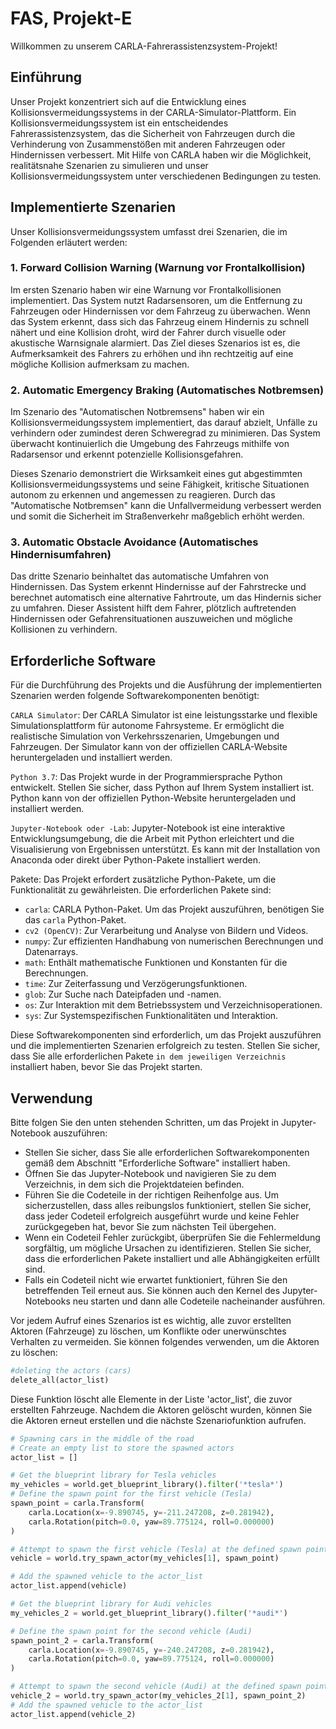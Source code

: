 # FAS, Projekt-E

Willkommen zu unserem CARLA-Fahrerassistenzsystem-Projekt!

## Einführung

Unser Projekt konzentriert sich auf die Entwicklung eines Kollisionsvermeidungssystems in der CARLA-Simulator-Plattform. Ein Kollisionsvermeidungssystem ist ein entscheidendes Fahrerassistenzsystem, das die Sicherheit von Fahrzeugen durch die Verhinderung von Zusammenstößen mit anderen Fahrzeugen oder Hindernissen verbessert. Mit Hilfe von CARLA haben wir die Möglichkeit, realitätsnahe Szenarien zu simulieren und unser Kollisionsvermeidungssystem unter verschiedenen Bedingungen zu testen.

## Implementierte Szenarien 

Unser Kollisionsvermeidungssystem umfasst drei Szenarien, die im Folgenden erläutert werden:

### 1. Forward Collision Warning (Warnung vor Frontalkollision)

Im ersten Szenario haben wir eine Warnung vor Frontalkollisionen implementiert. Das System nutzt Radarsensoren, um die Entfernung zu Fahrzeugen oder Hindernissen vor dem Fahrzeug zu überwachen. Wenn das System erkennt, dass sich das Fahrzeug einem Hindernis zu schnell nähert und eine Kollision droht, wird der Fahrer durch visuelle oder akustische Warnsignale alarmiert. Das Ziel dieses Szenarios ist es, die Aufmerksamkeit des Fahrers zu erhöhen und ihn rechtzeitig auf eine mögliche Kollision aufmerksam zu machen.

### 2. Automatic Emergency Braking (Automatisches Notbremsen)

Im Szenario des "Automatischen Notbremsens" haben wir ein Kollisionsvermeidungssystem implementiert, das darauf abzielt, Unfälle zu verhindern oder zumindest deren Schweregrad zu minimieren. Das System überwacht kontinuierlich die Umgebung des Fahrzeugs mithilfe von Radarsensor und erkennt potenzielle Kollisionsgefahren.

Dieses Szenario demonstriert die Wirksamkeit eines gut abgestimmten Kollisionsvermeidungssystems und seine Fähigkeit, kritische Situationen autonom zu erkennen und angemessen zu reagieren. Durch das "Automatische Notbremsen" kann die Unfallvermeidung verbessert werden und somit die Sicherheit im Straßenverkehr maßgeblich erhöht werden.

### 3. Automatic Obstacle Avoidance (Automatisches Hindernisumfahren)

Das dritte Szenario beinhaltet das automatische Umfahren von Hindernissen. Das System erkennt Hindernisse auf der Fahrstrecke und berechnet automatisch eine alternative Fahrtroute, um das Hindernis sicher zu umfahren. Dieser Assistent hilft dem Fahrer, plötzlich auftretenden Hindernissen oder Gefahrensituationen auszuweichen und mögliche Kollisionen zu verhindern.

## Erforderliche Software

Für die Durchführung des Projekts und die Ausführung der implementierten Szenarien werden folgende Softwarekomponenten benötigt:

`CARLA Simulator`: Der CARLA Simulator ist eine leistungsstarke und flexible Simulationsplattform für autonome Fahrsysteme. Er ermöglicht die realistische Simulation von Verkehrsszenarien, Umgebungen und Fahrzeugen. Der Simulator kann von der offiziellen CARLA-Website heruntergeladen und installiert werden.

`Python 3.7`: Das Projekt wurde in der Programmiersprache Python entwickelt. Stellen Sie sicher, dass Python auf Ihrem System installiert ist. Python kann von der offiziellen Python-Website heruntergeladen und installiert werden.

`Jupyter-Notebook oder -Lab`: Jupyter-Notebook ist eine interaktive Entwicklungsumgebung, die die Arbeit mit Python erleichtert und die Visualisierung von Ergebnissen unterstützt. Es kann mit der Installation von Anaconda oder direkt über Python-Pakete installiert werden.

Pakete: Das Projekt erfordert zusätzliche Python-Pakete, um die Funktionalität zu gewährleisten. Die erforderlichen Pakete sind:

* `carla`: CARLA Python-Paket. Um das Projekt auszuführen, benötigen Sie das `carla` Python-Paket.
* `cv2 (OpenCV)`: Zur Verarbeitung und Analyse von Bildern und Videos.
* `numpy`: Zur effizienten Handhabung von numerischen Berechnungen und Datenarrays.
* `math`: Enthält mathematische Funktionen und Konstanten für die Berechnungen.
* `time`: Zur Zeiterfassung und Verzögerungsfunktionen.
* `glob`: Zur Suche nach Dateipfaden und -namen.
* `os`: Zur Interaktion mit dem Betriebssystem und Verzeichnisoperationen.
* `sys`: Zur Systemspezifischen Funktionalitäten und Interaktion.

Diese Softwarekomponenten sind erforderlich, um das Projekt auszuführen und die implementierten Szenarien erfolgreich zu testen. Stellen Sie sicher, dass Sie alle erforderlichen Pakete `in dem jeweiligen Verzeichnis` installiert haben, bevor Sie das Projekt starten.

## Verwendung

Bitte folgen Sie den unten stehenden Schritten, um das Projekt in Jupyter-Notebook auszuführen:

* Stellen Sie sicher, dass Sie alle erforderlichen Softwarekomponenten gemäß dem Abschnitt "Erforderliche Software" installiert haben.
* Öffnen Sie das Jupyter-Notebook und navigieren Sie zu dem Verzeichnis, in dem sich die Projektdateien befinden.
* Führen Sie die Codeteile in der richtigen Reihenfolge aus. Um sicherzustellen, dass alles reibungslos funktioniert, stellen Sie sicher, dass jeder Codeteil erfolgreich ausgeführt wurde und keine Fehler zurückgegeben hat, bevor Sie zum nächsten Teil übergehen.
* Wenn ein Codeteil Fehler zurückgibt, überprüfen Sie die Fehlermeldung sorgfältig, um mögliche Ursachen zu identifizieren. Stellen Sie sicher, dass die erforderlichen Pakete installiert und alle Abhängigkeiten erfüllt sind.
* Falls ein Codeteil nicht wie erwartet funktioniert, führen Sie den betreffenden Teil erneut aus. Sie können auch den Kernel des Jupyter-Notebooks neu starten und dann alle Codeteile nacheinander ausführen.

Vor jedem Aufruf eines Szenarios ist es wichtig, alle zuvor erstellten Aktoren (Fahrzeuge) zu löschen, um Konflikte oder unerwünschtes Verhalten zu vermeiden. Sie können folgendes verwenden, um die Aktoren zu löschen:
```python
#deleting the actors (cars)
delete_all(actor_list)
```
Diese Funktion löscht alle Elemente in der Liste 'actor_list', die zuvor erstellten Fahrzeuge. Nachdem die Aktoren gelöscht wurden, können Sie die Aktoren erneut erstellen und die nächste Szenariofunktion aufrufen.

```python
# Spawning cars in the middle of the road
# Create an empty list to store the spawned actors
actor_list = []

# Get the blueprint library for Tesla vehicles
my_vehicles = world.get_blueprint_library().filter('*tesla*')
# Define the spawn point for the first vehicle (Tesla)
spawn_point = carla.Transform(
    carla.Location(x=-9.890745, y=-211.247208, z=0.281942),
    carla.Rotation(pitch=0.0, yaw=89.775124, roll=0.000000)
)

# Attempt to spawn the first vehicle (Tesla) at the defined spawn point
vehicle = world.try_spawn_actor(my_vehicles[1], spawn_point)

# Add the spawned vehicle to the actor_list
actor_list.append(vehicle)

# Get the blueprint library for Audi vehicles
my_vehicles_2 = world.get_blueprint_library().filter('*audi*')

# Define the spawn point for the second vehicle (Audi)
spawn_point_2 = carla.Transform(
    carla.Location(x=-9.890745, y=-240.247208, z=0.281942),
    carla.Rotation(pitch=0.0, yaw=89.775124, roll=0.000000)
)

# Attempt to spawn the second vehicle (Audi) at the defined spawn point
vehicle_2 = world.try_spawn_actor(my_vehicles_2[1], spawn_point_2)
# Add the spawned vehicle to the actor_list
actor_list.append(vehicle_2)
```




